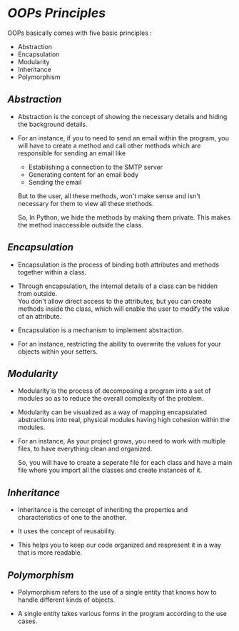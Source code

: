 _OOPs Principles_
==
OOPs basically comes with five basic principles :
- Abstraction
- Encapsulation
- Modularity
- Inheritance
- Polymorphism

## _Abstraction_

- Abstraction is the concept of showing the necessary details and hiding the background details.

- For an instance, if you to need to send an email within the program, you will have to create a method and call other methods which are responsible for sending an email like 
    - Establishing a connection to the SMTP server
    - Generating content for an email body
    - Sending the email  

    But to the user, all these methods, won't make sense and isn't necessary for them to view all these methods.

    So, In Python, we hide the methods by making them private. This makes the method inaccessible outside the class.

## _Encapsulation_

- Encapsulation is the process of binding both attributes and methods together within a class. 

- Through encapsulation, the internal details of a class can be hidden from outside.  
You don't allow direct access to the attributes, but you can create methods inside the class, which will enable the user to modify the value of an attribute.

- Encapsulation is a mechanism to implement abstraction.

- For an instance, restricting the ability to overwrite the values for your objects within your setters. 

## _Modularity_

- Modularity is the process of decomposing a program into a set of modules so as to reduce the overall complexity of the problem.

- Modularity can be visualized as a way of mapping encapsulated abstractions into real, physical modules having high cohesion within the modules.

- For an instance, As your project grows, you need to work with multiple files, to have everything clean and organized.

    So, you will have to create a seperate file for each class and have a main file where you import all the classes and create instances of it.

## _Inheritance_

- Inheritance is the concept of inheriting the properties and characteristics of one to the another.

- It uses the concept of reusability.

- This helps you to keep our code organized and respresent it in a way that is more readable.

## _Polymorphism_

- Polymorphism refers to the use of a single entity that knows how to handle different kinds of objects.

- A single entity takes various forms in the program according to the use cases.

